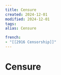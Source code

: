 ```yaml
---
title: Censure
created: 2024-12-01
modified: 2024-12-01
tags: 
alias: Censure

french:
- "[[2916 Censorship]]"
---
```

# Censure

